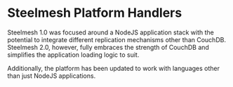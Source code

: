 # Steelmesh Platform Handlers

Steelmesh 1.0 was focused around a NodeJS application stack with the potential to integrate different replication mechanisms other than CouchDB.  Steelmesh 2.0, however, fully embraces the strength of CouchDB and simplifies the application loading logic to suit.

Additionally, the platform has been updated to work with languages other than just NodeJS applications.
